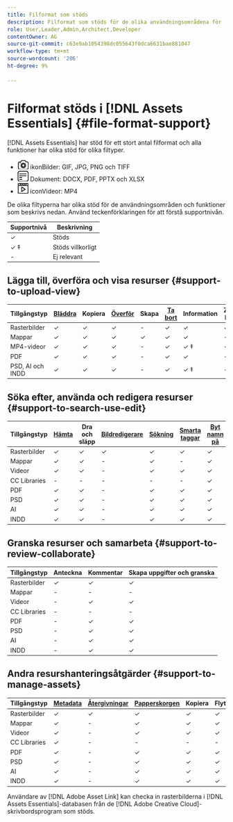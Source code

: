```yaml
---
title: Filformat som stöds
description: Filformat som stöds för de olika användningsområdena för [!DNL Assets Essentials]
role: User,Leader,Admin,Architect,Developer
contentOwner: AG
source-git-commit: c63e9ab1054398dc055643f0dca6631bae881047
workflow-type: tm+mt
source-wordcount: '206'
ht-degree: 9%

---
```



# Filformat stöds i [!DNL Assets Essentials] {#file-format-support}

[!DNL Assets Essentials] har stöd för ett stort antal filformat och alla funktioner har olika stöd för olika filtyper.

* ![bildfilstyp ](assets/do-not-localize/image-icon.png) ikonBilder: GIF, JPG, PNG och TIFF
* ![dokumentfiltypsikon](assets/do-not-localize/document-icon.png) Dokument: DOCX, PDF, PPTX och XLSX
* ![video file type ](assets/do-not-localize/video-icon.png) iconVideor: MP4

De olika filtyperna har olika stöd för de användningsområden och funktioner som beskrivs nedan. Använd teckenförklaringen för att förstå supportnivån.

| Supportnivå | Beskrivning |
|-------------------|-------------------------|
| ✓ | Stöds |
| ✓ ‡ | Stöds villkorligt |
| - | Ej relevant |

## Lägga till, överföra och visa resurser {#support-to-upload-view}

<!-- TBD: For AEM, AI files require the PDF option to be selected when saving the AI file.
-->

| Tillgångstyp | [Bläddra](/help/navigate-view.md) | Kopiera | [Överför](/help/add-delete.md) | Skapa | [Ta bort](/help/add-delete.md#delete-assets) | Information | Zooma bilden | [Senast visade](/help/navigate-view.md) |
|-------------------|----------|----------|----------|----------|----------|-------------------|------------|-----------------|
| Rasterbilder | ✓ | ✓ | ✓ | - | ✓ | ✓ | ✓ | ✓ |
| Mappar | ✓ | ✓ | ✓ | ✓ | ✓ | ✓ | - | - |
| MP4-videor | ✓ | ✓ | ✓ | - | ✓ | ✓ ‡ | - | ✓ |
| PDF | ✓ | ✓ | ✓ | - | ✓ | ✓ | - | ✓ |
| PSD, AI och INDD | ✓ | ✓ | ✓ | - | ✓ | ✓ ‡ | - | ✓ |

<!-- Hiding CC Libraries (considered beta) as per PM feedback.
| CC Libraries  | &#10003; | &minus;  | &#10003; | &#10003; | &#10003; | &#10003; | &minus;    | &minus;         |
-->

## Söka efter, använda och redigera resurser {#support-to-search-use-edit}

| Tillgångstyp | [Hämta](/help/manage-organize.md#download) | Dra och släpp | [Bildredigerare](/help/edit-images.md) | [Sökning](/help/search.md) | [Smarta taggar](/help/metadata.md#tags) | [Byt namn på](/help/manage-organize.md) | [Versioner](/help/manage-organize.md#versions-of-assets) |
|---------------|----------|---------------|--------------|----------|------------|----------|----------|
| Rasterbilder | ✓ | ✓ | ✓ | ✓ | ✓ | ✓ | ✓ |
| Mappar | ✓ | ✓ | - | ✓ | - | ✓ | - |
| Videor | ✓ | ✓ | - | ✓ | ✓ | ✓ | - |
| CC Libraries | - | - | - | - | - | ✓ | - |
| PDF | ✓ | ✓ | - | ✓ | ✓ | ✓ | - |
| PSD | ✓ | ✓ | - | ✓ | ✓ | ✓ | - |
| AI | ✓ | ✓ | - | ✓ | ✓ | ✓ | - |
| INDD | ✓ | ✓ | - | ✓ | ✓ | ✓ | - |

## Granska resurser och samarbeta {#support-to-review-collaborate}

| Tillgångstyp | Anteckna | Kommentar | Skapa uppgifter och granska |
|---------------|----------|----------|-------------------------|
| Rasterbilder | ✓ | ✓ | ✓ |
| Mappar | - | - | - |
| Videor | - | ✓ | ✓ |
| CC Libraries | - | - | - |
| PDF | - | ✓ | ✓ |
| PSD | - | ✓ | ✓ |
| AI | - | ✓ | ✓ |
| INDD | - | ✓ | ✓ |

## Andra resurshanteringsåtgärder {#support-to-manage-assets}

| Tillgångstyp | [Metadata](/help/metadata.md) | [Återgivningar](/help/add-delete.md#renditions) | [Papperskorgen](/help/add-delete.md#delete-assets) | Kopiera | Flytta |
|---------------|-------------------|------------|----------|----------|----------|
| Rasterbilder | ✓ | ✓ | ✓ | ✓ | ✓ |
| Mappar | ✓ | - | ✓ | ✓ | ✓ |
| Videor | ✓ | - | ✓ | ✓ | ✓ |
| CC Libraries | ✓ | - | - | - | - |
| PDF | ✓ | - | ✓ | ✓ | ✓ |
| PSD | ✓ | - | ✓ | ✓ | ✓ |
| AI | ✓ | - | ✓ | ✓ | ✓ |
| INDD | ✓ | - | ✓ | ✓ | ✓ |

Användare av [!DNL Adobe Asset Link] kan checka in rasterbilderna i [!DNL Assets Essentials]-databasen från de [!DNL Adobe Creative Cloud]-skrivbordsprogram som stöds.

<!-- TBD: Saving the template table separately for later use.
| Asset type    | Features |
|---------------|----------|
| Raster images |          |
| Folders       |          |
| Videos        |          |
| CC Libraries  |          |
| PDF files     |          |
| PSD           |          |
| AI            |          |
| INDD          |          |

>[!MORELIKETHIS]
>
>* []()
-->
